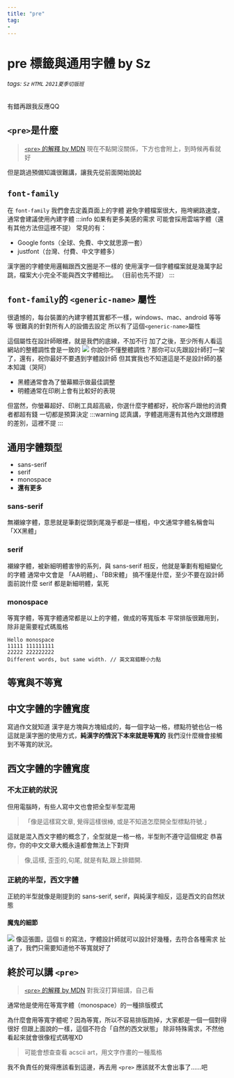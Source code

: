 ```yaml
---
title: "pre"
tag: 
- 
---
```

# pre 標籤與通用字體 by Sz
###### tags: `Sz` `HTML` `2021夏季切版班`

有錯再跟我反應QQ
## `<pre>`是什麼
> [`<pre>` 的解釋 by MDN](https://developer.mozilla.org/zh-CN/docs/Web/HTML/Element/pre)
> 現在不點開沒關係，下方也會附上，到時候再看就好

但是跳過預備知識很難講，讓我先從前面開始說起
## `font-family`
在 `font-family` 我們會去定義頁面上的字體
避免字體檔案很大，拖垮網路速度，通常會建議使用內建字體
:::info
如果有更多美感的需求
可能會採用雲端字體（還有其他方法但這裡不提）
常見的有：
- Google fonts（全球、免費、中文就思源一套）
- justfont（台灣、付費、中文字體多）

漢字圈的字體使用邏輯跟西文圈是不一樣的
使用漢字一個字體檔案就是幾萬字起跳，檔案大小完全不能與西文字體相比。
（目前也先不提）
:::

## `font-family`的 `<generic-name>` 屬性
很遺憾的，每台裝置的內建字體其實都不一樣，windows、mac、android 等等等
很難真的針對所有人的設備去設定
所以有了這個`<generic-name>`屬性

這個屬性在設計師眼裡，就是我們的底線，不加不行
加了之後，至少所有人看這網站的整體調性會是一致的
![](https://i.imgur.com/2ejPnwv.png)
你說你不懂整體調性？那你可以先跟設計師打一架了，還有，祝你最好不要遇到字體設計師
但其實我也不知道這是不是設計師的基本知識（哭阿）

- 黑體通常會為了螢幕顯示做最佳調整
- 明體通常在印刷上會有比較好的表現

但當然，你螢幕超好、印刷工具超高級，你選什麼字體都好，祝你客戶跟他的消費者都超有錢
一切都是預算決定
:::warning
認真講，字體選用還有其他內文跟標題的差別，這裡不提
:::

## 通用字體類型
- sans-serif
- serif
- monospace
- **還有更多**

### sans-serif 
無襯線字體，意思就是筆劃從頭到尾幾乎都是一樣粗，中文通常字體名稱會叫「XX黑體」
### serif
襯線字體，被新細明體害慘的系列，與 sans-serif 相反，他就是筆劃有粗細變化的字體
通常中文會是 「AA明體」、「BB宋體」
搞不懂是什麼，至少不要在設計師面前說什麼 serif 都是新細明體，氣死
### monospace
等寬字體，等寬字體通常都是以上的字體，做成的等寬版本
平常排版很難用到，除非是需要程式碼風格
```
Hello monospace
11111 111111111
22222 222222222
Different words, but same width. // 英文寫錯鞭小力點
```

## 等寬與不等寬


## 中文字體的字體寬度
寫過作文就知道
漢字是方塊與方塊組成的，每一個字站一格，標點符號也佔一格
這就是漢字圈的使用方式，**純漢字的情況下本來就是等寬的**
我們沒什麼機會接觸到不等寬的狀況。

## 西文字體的字體寬度
### 不太正統的狀況
但用電腦時，有些人寫中文也會把全型半型混用
> 「像是這樣寫文章, 覺得這樣很棒, 或是不知道怎麼開全型標點符號.」

這就是混入西文字體的概念了，全型就是一格一格，半型則不遵守這個規定
恭喜你，你的中文文章大概永遠都會無法上下對齊
>像,這樣,
>歪歪的,句尾,
>就是有點,跟上排錯開.

### 正統的半型，西文字體
正統的半型就像是剛提到的 sans-serif, serif，與純漢字相反，這是西文的自然狀態

#### 魔鬼的細節
![](https://i.imgur.com/nDiUNAX.png)
像這張圖，這個 ti 的寫法，字體設計師就可以設計好幾種，去符合各種需求
扯遠了，我們只需要知道他不等寬就好了


## 終於可以講 `<pre>`
> [`<pre>` 的解釋 by MDN](https://developer.mozilla.org/zh-CN/docs/Web/HTML/Element/pre)
> 對我沒打算細講，自己看

通常他是使用在等寬字體（monospace）的一種排版模式

為什麼會用等寬字體呢？因為等寬，所以不容易排版跑掉，大家都是一個一個對得很好
但跟上面說的一樣，這個不符合「自然的西文狀態」
除非特殊需求，不然他看起來就會很像程式碼喔XD

> 可能會想查查看 acscii art，用文字作畫的一種風格

我不負責任的覺得應該看到這邊，再去用 `<pre>` 應該就不太會出事了……吧

